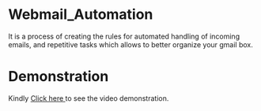 # Webmail_Automation
It is a process of creating the rules for automated handling of incoming emails, and repetitive tasks which allows to better organize your gmail box.
# <b>Demonstration</b>
Kindly <a href="https://drive.google.com/file/d/13HVbf-T_fys8HOxk3ETfvmmuFH4uXvd3/view?usp=drivesdk"> Click here </a> to see the video demonstration.
